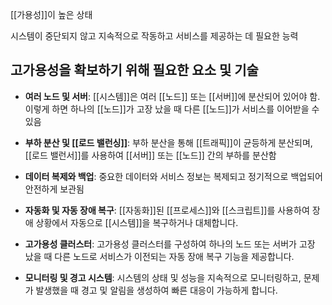 [[가용성]]이 높은 상태

시스템이 중단되지 않고 지속적으로 작동하고 서비스를 제공하는 데 필요한 능력

## 고가용성을 확보하기 위해 필요한 요소 및 기술

- **여러 노드 및 서버**: [[시스템]]은 여러 [[노드]] 또는 [[서버]]에 분산되어 있어야 함. 이렇게 하면 하나의 [[노드]]가 고장 났을 때 다른 [[노드]]가 서비스를 이어받을 수 있음
    
- **부하 분산 및 [[로드 밸런싱]]**: 부하 분산을 통해 [[트래픽]]이 균등하게 분산되며, [[로드 밸런서]]를 사용하여 [[서버]] 또는 [[노드]] 간의 부하를 분산함
    
- **데이터 복제와 백업**: 중요한 데이터와 서비스 정보는 복제되고 정기적으로 백업되어 안전하게 보관됨
    
- **자동화 및 자동 장애 복구**: [[자동화]]된 [[프로세스]]와 [[스크립트]]를 사용하여 장애 상황에서 자동으로 [[시스템]]을 복구하거나 대체합니다.
    
- **고가용성 클러스터**: 고가용성 클러스터를 구성하여 하나의 노드 또는 서버가 고장 났을 때 다른 노드로 서비스가 이전되는 자동 장애 복구 기능을 제공합니다.
    
- **모니터링 및 경고 시스템**: 시스템의 상태 및 성능을 지속적으로 모니터링하고, 문제가 발생했을 때 경고 및 알림을 생성하여 빠른 대응이 가능하게 합니다.